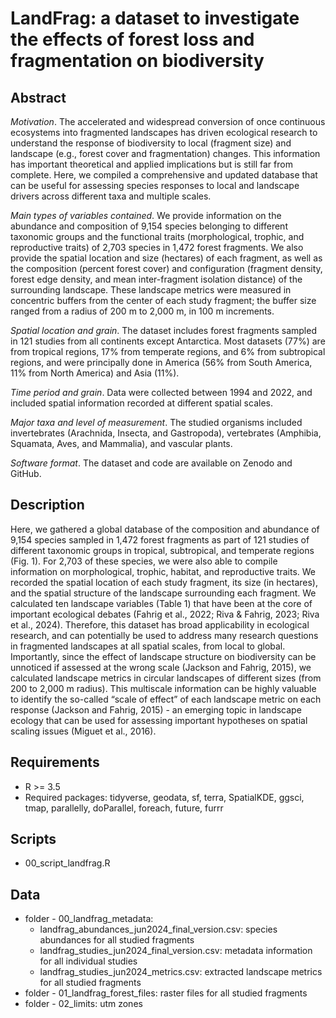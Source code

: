 # LandFrag: a dataset to investigate the effects of forest loss and fragmentation on biodiversity

## Abstract

*Motivation*. The accelerated and widespread conversion of once continuous ecosystems into fragmented landscapes has driven ecological research to understand the response of biodiversity to local (fragment size) and landscape (e.g., forest cover and fragmentation) changes. This information has important theoretical and applied implications but is still far from complete. Here, we compiled a comprehensive and updated database that can be useful for assessing species responses to local and landscape drivers across different taxa and multiple scales.

*Main types of variables contained*. We provide information on the abundance and composition of 9,154 species belonging to different taxonomic groups and the functional traits (morphological, trophic, and reproductive traits) of 2,703 species in 1,472 forest fragments. We also provide the spatial location and size (hectares) of each fragment, as well as the composition (percent forest cover) and configuration (fragment density, forest edge density, and mean inter-fragment isolation distance) of the surrounding landscape. These landscape metrics were measured in concentric buffers from the center of each study fragment; the buffer size ranged from a radius of 200 m to 2,000 m, in 100 m increments.

*Spatial location and grain*. The dataset includes forest fragments sampled in 121 studies from all continents except Antarctica. Most datasets (77%) are from tropical regions, 17% from temperate regions, and 6% from subtropical regions, and were principally done in America (56% from South America, 11% from North America) and Asia (11%).

*Time period and grain*. Data were collected between 1994 and 2022, and included spatial information recorded at different spatial scales. 

*Major taxa and level of measurement*. The studied organisms included invertebrates (Arachnida, Insecta, and Gastropoda), vertebrates (Amphibia, Squamata, Aves, and Mammalia), and vascular plants.

*Software format*. The dataset and code are available on Zenodo and GitHub.

## Description

Here, we gathered a global database of the composition and abundance of 9,154 species sampled in 1,472 forest fragments as part of 121 studies of different taxonomic groups in tropical, subtropical, and temperate regions (Fig. 1). For 2,703 of these species, we were also able to compile information on morphological, trophic, habitat, and reproductive traits. We recorded the spatial location of each study fragment, its size (in hectares), and the spatial structure of the landscape surrounding each fragment. We calculated ten landscape variables (Table 1) that have been at the core of important ecological debates (Fahrig et al., 2022; Riva & Fahrig, 2023; Riva et al., 2024). Therefore, this dataset has broad applicability in ecological research, and can potentially be used to address many research questions in fragmented landscapes at all spatial scales, from local to global. Importantly, since the effect of landscape structure on biodiversity can be unnoticed if assessed at the wrong scale (Jackson and Fahrig, 2015), we calculated landscape metrics in circular landscapes of different sizes (from 200 to 2,000 m radius). This multiscale information can be highly valuable to identify the so-called “scale of effect” of each landscape metric on each response (Jackson and Fahrig, 2015) - an emerging topic in landscape ecology that can be used for assessing important hypotheses on spatial scaling issues (Miguet et al., 2016).

## Requirements

- R >= 3.5
- Required packages: tidyverse, geodata, sf, terra, SpatialKDE, ggsci, tmap, parallelly, doParallel, foreach, future, furrr

## Scripts

- 00_script_landfrag.R

## Data

- folder - 00_landfrag_metadata: 
  - landfrag_abundances_jun2024_final_version.csv: species abundances for all studied fragments
  - landfrag_studies_jun2024_final_version.csv: metadata information for all individual studies
  - landfrag_studies_jun2024_metrics.csv: extracted landscape metrics for all studied fragments
- folder - 01_landfrag_forest_files: raster files for all studied fragments
- folder - 02_limits: utm zones






